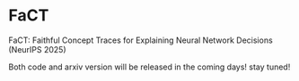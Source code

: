 # FaCT
FaCT: Faithful Concept Traces for Explaining Neural Network Decisions (NeurIPS 2025)

Both code and arxiv version will be released in the coming days! stay tuned!
